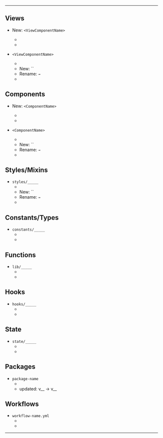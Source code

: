 <!-- Featured screenshots/recordings -->

<!-- Overall purpose of the PR -->

---

<!-- Reorder/delete the following sections accordingly: -->

## Views

* New: `<ViewComponentName>`
  * <!-- explain features of new view component -->
  * 

* `<ViewComponentName>`
  * <!-- explain changes to existing view component -->
  * New: ``
  * Rename: `` → ``
  * 

## Components

* New: `<ComponentName>`
  * <!-- explain features of new design system component (props, CSS params, style variants, etc.) -->
  * 

* `<ComponentName>`
  * <!-- explain changes to existing design system component (props, CSS params, style variants, etc.) -->
  * New: ``
  * Rename: `` → ``
  * 

## Styles/Mixins

* `styles/_____`
  * <!-- explain changes to CSS styles/mixins -->
  * New: ``
  * Rename: `` → ``
  * 

## Constants/Types

* `constants/_____`
  * <!-- explain changes to constants/types -->
  * 

## Functions

* `lib/_____`
  * <!-- explain changes to library functions/methods -->
  * 

## Hooks

* `hooks/_____`
  * <!-- explain changes to React hooks -->
  * 

## State

* `state/_____`
  * <!-- explain changes to Redux logic -->
  * 

## Packages

* `package-name`
  * <!-- explain changes to packages -->
  * updated: v__ -> v__

## Workflows

* `workflow-name.yml`
  * <!-- explain changes to workflows in GitHub Actions -->
  * 

---

<!-- Additional screenshots/recordings, before/after comparisons, testing instructions etc. -->
